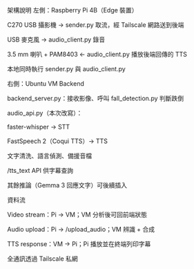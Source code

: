 架構說明
左側：Raspberry Pi 4B（Edge 裝置）

C270 USB 攝影機 → sender.py 取流，經 Tailscale 網路送到後端

USB 麥克風 → audio_client.py 錄音

3.5 mm 喇叭 + PAM8403 ← audio_client.py 播放後端回傳的 TTS

本地同時執行 sender.py 與 audio_client.py

右側：Ubuntu VM Backend

backend_server.py：接收影像、呼叫 fall_detection.py 判斷跌倒

audio_api.py（本次改寫）：

faster-whisper → STT

FastSpeech 2（Coqui TTS）→ TTS

文字清洗、語言偵測、備援音檔

/tts_text API 供字幕查詢

其餘推論（Gemma 3 回應文字）可後續插入

資料流

Video stream：Pi → VM；VM 分析後可回前端狀態

Audio upload：Pi → /upload_audio；VM 辨識 + 合成

TTS response：VM → Pi；Pi 播放並在終端列印字幕

全通訊透過 Tailscale 私網
